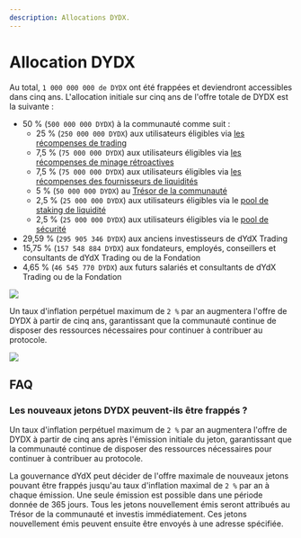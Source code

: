 ```yaml
---
description: Allocations DYDX.
---
```


# Allocation DYDX

Au total, `1 000 000 000 de DYDX` ont été frappées et deviendront accessibles dans cinq ans. L'allocation initiale sur cinq ans de l'offre totale de DYDX est la suivante :

* 50 % \(`500 000 000 DYDX`\) à la communauté comme suit :
   * 25 % \(`250 000 000 DYDX`\) aux utilisateurs éligibles via [les récompenses de trading](https://github.com/dydxfoundation/governance-documentation/blob/en/rewards/trading-rewards.md)
   * 7,5 % \(`75 000 000 DYDX`\) aux utilisateurs éligibles via [les récompenses de minage rétroactives](https://github.com/dydxfoundation/governance-documentation/blob/en/rewards/retroactive-mining-rewards.md)
   * 7,5 % \(`75 000 000 DYDX`\) aux utilisateurs éligibles via [les récompenses des fournisseurs de liquidités](https://github.com/dydxfoundation/governance-documentation/blob/en/rewards/liquidity-provider-rewards.md)
   * 5 % \(`50 000 000 DYDX`\) au [Trésor de la communauté](https://github.com/dydxfoundation/governance-documentation/blob/en/start-here/community-treasury.md)
   * 2,5 % \(`25 000 000 DYDX`\) aux utilisateurs éligibles via le [pool de staking de liquidité](https://github.com/dydxfoundation/governance-documentation/blob/en/staking-pools/liquidity-staking-pool.md)
   * 2,5 % \(`25 000 000 DYDX`\) aux utilisateurs éligibles via le [pool de sécurité](https://github.com/dydxfoundation/governance-documentation/blob/en/staking-pools/safety-staking-pool.md)
* 29,59 % \(`295 905 346 DYDX`\) aux anciens investisseurs de dYdX Trading
* 15,75 % \(`157 548 884 DYDX`\) aux fondateurs, employés, conseillers et consultants de dYdX Trading ou de la Fondation
* 4,65 % \(`46 545 770 DYDX`\) aux futurs salariés et consultants de dYdX Trading ou de la Fondation

![](https://lh3.googleusercontent.com/uKXIbcTTZpASheVsFxdqGKHMeryk2oH_BWB2Ki7Mx06m6jp1R7WTc6knTACJR9iTXWC732J_382_O2B5lRIWLuHsjfetbUTFosiwJ4T5sMzJqxewakGDvdHr-jjQHU_pJJfr8g_g)

Un taux d'inflation perpétuel maximum de `2 %` par an augmentera l'offre de DYDX à partir de cinq ans, garantissant que la communauté continue de disposer des ressources nécessaires pour continuer à contribuer au protocole.

![](https://lh6.googleusercontent.com/oNFaSpSOEA5tZqzFR5BQrS2sXUIPkQ24hUc_KwzAedniCRZeydY330jdro7Grj9GoJju2V7v6WX3epQO0c4veV8hUGe7nTaznWEDIG_k3T49UtdYNvQRRS_okSq7zP8RkTjSemBt)

## **FAQ**

### **Les nouveaux jetons DYDX peuvent-ils être frappés ?**

Un taux d'inflation perpétuel maximum de `2 %` par an augmentera l'offre de DYDX à partir de cinq ans après l'émission initiale du jeton, garantissant que la communauté continue de disposer des ressources nécessaires pour continuer à contribuer au protocole.

La gouvernance dYdX peut décider de l'offre maximale de nouveaux jetons pouvant être frappés jusqu'au taux d'inflation maximal de `2 %` par an à chaque émission. Une seule émission est possible dans une période donnée de 365 jours. Tous les jetons nouvellement émis seront attribués au Trésor de la communauté et investis immédiatement. Ces jetons nouvellement émis peuvent ensuite être envoyés à une adresse spécifiée.

